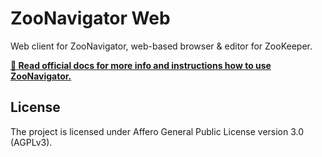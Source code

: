 ZooNavigator Web
================

Web client for ZooNavigator, web-based browser & editor for ZooKeeper. 


[**📘 Read official docs for more info and instructions how to use ZooNavigator.**](https://zoonavigator.elkozmon.com)


License
-------

The project is licensed under Affero General Public License version 3.0 (AGPLv3).
